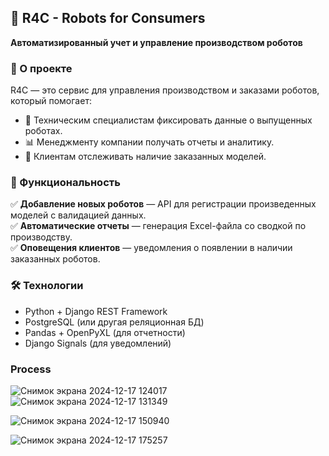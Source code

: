 ## 🦾 R4C - Robots for Consumers  

**Автоматизированный учет и управление производством роботов**  

### 📌 О проекте  
R4C — это сервис для управления производством и заказами роботов, который помогает:  
- 📡 Техническим специалистам фиксировать данные о выпущенных роботах.  
- 📊 Менеджменту компании получать отчеты и аналитику.  
- 📩 Клиентам отслеживать наличие заказанных моделей.  

### 🚀 Функциональность  
✅ **Добавление новых роботов** — API для регистрации произведенных моделей с валидацией данных.  
✅ **Автоматические отчеты** — генерация Excel-файла со сводкой по производству.  
✅ **Оповещения клиентов** — уведомления о появлении в наличии заказанных роботов.  



### 🛠 Технологии  
- Python + Django REST Framework  
- PostgreSQL (или другая реляционная БД)  
- Pandas + OpenPyXL (для отчетности)  
- Django Signals (для уведомлений)  

### Process

![Снимок экрана 2024-12-17 124017](https://github.com/user-attachments/assets/7624058f-df6a-4fe9-b127-d7cdad1dcc53)
![Снимок экрана 2024-12-17 131349](https://github.com/user-attachments/assets/98cb4a93-a486-4e63-aa93-7f8eff6be60b)

![Снимок экрана 2024-12-17 150940](https://github.com/user-attachments/assets/c79df8ce-c04f-48c1-92e7-8a9626a0dfa5)

![Снимок экрана 2024-12-17 175257](https://github.com/user-attachments/assets/22b46d83-d7a9-4ca1-922a-af17083b2573)
